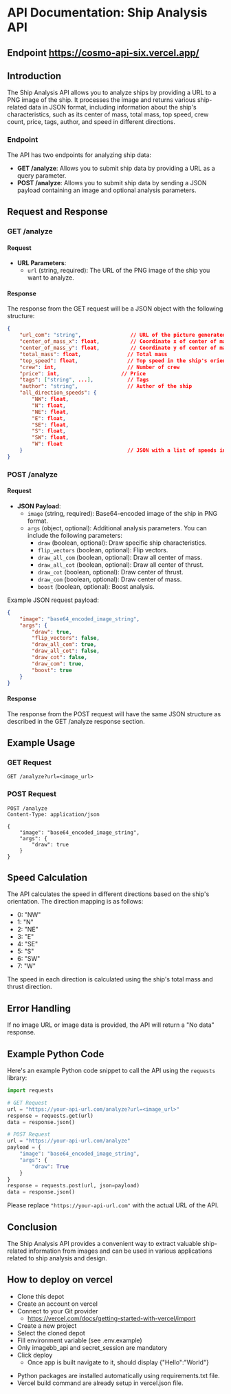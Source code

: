 # API Documentation: Ship Analysis API

## Endpoint https://cosmo-api-six.vercel.app/

## Introduction

The Ship Analysis API allows you to analyze ships by providing a URL to a PNG image of the ship. It processes the image and returns various ship-related data in JSON format, including information about the ship's characteristics, such as its center of mass, total mass, top speed, crew count, price, tags, author, and speed in different directions.

### Endpoint

The API has two endpoints for analyzing ship data:

- **GET /analyze**: Allows you to submit ship data by providing a URL as a query parameter.
- **POST /analyze**: Allows you to submit ship data by sending a JSON payload containing an image and optional analysis parameters.

## Request and Response

### GET /analyze

#### Request

- **URL Parameters**:
  - `url` (string, required): The URL of the PNG image of the ship you want to analyze.

#### Response

The response from the GET request will be a JSON object with the following structure:

```json
{
    "url_com": "string",                // URL of the picture generated
    "center_of_mass_x": float,          // Coordinate x of center of mass
    "center_of_mass_y": float,          // Coordinate y of center of mass
    "total_mass": float,               // Total mass
    "top_speed": float,                // Top speed in the ship's orientation
    "crew": int,                       // Number of crew
    "price": int,                    // Price
    "tags": ["string", ...],           // Tags
    "author": "string",                // Author of the ship
    "all_direction_speeds": {
        "NW": float,
        "N": float,
        "NE": float,
        "E": float,
        "SE": float,
        "S": float,
        "SW": float,
        "W": float
    }                                  // JSON with a list of speeds in all directions
}
```

### POST /analyze

#### Request

- **JSON Payload**:
  - `image` (string, required): Base64-encoded image of the ship in PNG format.
  - `args` (object, optional): Additional analysis parameters. You can include the following parameters:
    - `draw` (boolean, optional): Draw specific ship characteristics.
    - `flip_vectors` (boolean, optional): Flip vectors.
    - `draw_all_com` (boolean, optional): Draw all center of mass.
    - `draw_all_cot` (boolean, optional): Draw all center of thrust.
    - `draw_cot` (boolean, optional): Draw center of thrust.
    - `draw_com` (boolean, optional): Draw center of mass.
    - `boost` (boolean, optional): Boost analysis.

Example JSON request payload:

```json
{
    "image": "base64_encoded_image_string",
    "args": {
        "draw": true,
        "flip_vectors": false,
        "draw_all_com": true,
        "draw_all_cot": false,
        "draw_cot": false,
        "draw_com": true,
        "boost": true
    }
}
```

#### Response

The response from the POST request will have the same JSON structure as described in the GET /analyze response section.

## Example Usage

### GET Request

```http
GET /analyze?url=<image_url>
```

### POST Request

```http
POST /analyze
Content-Type: application/json

{
    "image": "base64_encoded_image_string",
    "args": {
        "draw": true
    }
}
```

## Speed Calculation

The API calculates the speed in different directions based on the ship's orientation. The direction mapping is as follows:

- 0: "NW"
- 1: "N"
- 2: "NE"
- 3: "E"
- 4: "SE"
- 5: "S"
- 6: "SW"
- 7: "W"

The speed in each direction is calculated using the ship's total mass and thrust direction.

## Error Handling

If no image URL or image data is provided, the API will return a "No data" response.

## Example Python Code

Here's an example Python code snippet to call the API using the `requests` library:

```python
import requests

# GET Request
url = "https://your-api-url.com/analyze?url=<image_url>"
response = requests.get(url)
data = response.json()

# POST Request
url = "https://your-api-url.com/analyze"
payload = {
    "image": "base64_encoded_image_string",
    "args": {
        "draw": True
    }
}
response = requests.post(url, json=payload)
data = response.json()
```

Please replace `"https://your-api-url.com"` with the actual URL of the API.

## Conclusion

The Ship Analysis API provides a convenient way to extract valuable ship-related information from images and can be used in various applications related to ship analysis and design.


## How to deploy on vercel
- Clone this depot
- Create an account on vercel
- Connect to your Git provider
  - https://vercel.com/docs/getting-started-with-vercel/import
- Create a new project
- Select the cloned depot
- Fill environment variable (see .env.example)
- Only imagebb_api and secret_session are mandatory
- Click deploy
  - Once app is built navigate to it, should display {"Hello":"World"}

* Python packages are installed automatically using requirements.txt file.
* Vercel build command are already setup in vercel.json file.
